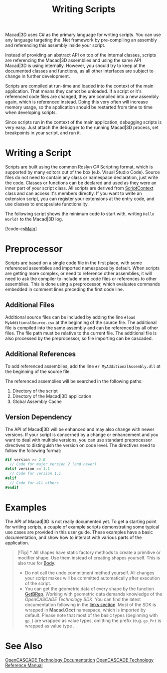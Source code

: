 ﻿---
uid: dbef1051-1ced-4b54-89a5-64c02de1722d
title: Writing Scripts
---
Macad\|3D uses C# as the primary language for writing scripts. You can use any language targeting the .Net framework by pre-compiling an assembly and referencing this assembly inside your script.

Instead of providing an abstract API on top of the internal classes, scripts are referencing the Macad\|3D assemblies and using the same API Macad\|3D is using internally. However, you should try to keep at the documented classes and functions, as all other interfaces are subject to change in further development.

Scripts are compiled at run-time and loaded into the context of the main application. That means they cannot be unloaded. If a script or it's referenced code files are changed, they are compiled into a new assembly again, which is referenced instead. Doing this very often will increase memory usage, so the application should be restarted from time to time when developing scripts.

Since scripts run in the context of the main application, debugging scripts is very easy. Just attach the debugger to the running Macad\|3D process, set breakpoints in your script, and run it.

# Writing a Script
Scripts are built using the common Roslyn C# Scripting format, which is supported by many editors out of the box (e.b. Visual Studio Code). Source files do not need to contain any class or namespace declaration, just write the code. Classes or functions can be declared and used as they were an inner part of your script class. All scripts are derived from [ScriptContext](Macad.Interaction.InteractiveScriptContext) class and can access it's members directly.
If you want to write an extension script, you can register your extensions at the entry code, and use classes to encapsulate functionality.

The following script shows the minimum code to start with, writing `Hello World!` to the Macad\|3D log.

[!code-cs[Main](Samples/HelloWorld.csx)]

# Preprocessor
Scripts are based on a single code file in the first place, with some referenced assemblies and imported namespaces by default. When scripts are getting more complex, or need to reference other assemblies, it will need to ask the compiler to include more code files or references to other assemblies. This is done using a preprocessor, which evaluates commands embedded in comment lines preceding the first code line.

## Additional Files
Additional source files can be included by adding the line `#load MyAdditionalSource.csx` at the beginning of the source file. The additional file is compiled into the same assembly and can be referenced by all other files. The file path must be relative to the current file. The additional file is also processed by the preprocessor, so file importing can be cascaded.

## Additional References
To add referenced assemblies, add the line `#r MyAdditionalAssembly.dll` at the beginning of the source file. 

The referenced assemblies will be searched in the following paths:
1. Directory of the script
2. Directory of the Macad\|3D application
3. Global Assembly Cache

## Version Dependency
The API of Macad\|3D will be enhanced and may also change with newer versions. If your script is concerned by a change or enhancement and you want to deal with multiple versions, you can use standard preprocessor directives to distinguish the version on code level. The directives need to follow the following format:
```cs
#if version >= 2.0
  // Code for major version 2 (and newer)
#elif version == 1.1
  // Code for version 1.1
#elif
  // Code for all others
#endif              
```

# Examples
The API of Macad\|3D is not really documented yet. To get a starting point for writing scripts, a couple of example scripts demonstrating some typical use cases are provided in this user guide. These examples have a basic documentation, and show how to interact with various parts of the application.

> [!Tip] * All shapes have static factory methods to create a primitive or modifier shape. Use them instead of creating shapes yourself. This is also true for [Body](Macad.Core.Topology.Body).
> * Do not call the undo commitment method yourself. All changes your script makes will be committed automatically after execution of the script.
> * You can get the geometric data of every shape by the function [GetBRep](Macad.Core.Shapes.Shape#GetBRep). Working with geometric data demands knowledge of the _OpenCASCADE Technology SDK_. You can find the latest documentation following in the [links section](xref:#see-Also). Most of the SDK is wrapped in __Macad.Occt__ namespace, which is imported by default. Please note that most of the basic types (beginning with `gp_`) are wrapped as value types, omitting the prefix (e.g. `gp_Pnt` is wrapped as value type [](Macad.Occt.Pnt).

# See Also
[OpenCASCADE Technology Documentation](https://dev.opencascade.org/doc/overview/html/index.html)
[OpenCASCADE Technology Reference Manual](https://dev.opencascade.org/doc/refman/html/index.html)
